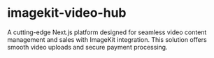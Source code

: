 # imagekit-video-hub
A cutting-edge Next.js platform designed for seamless video content management and sales with ImageKit integration. This solution offers smooth video uploads and secure payment processing.
